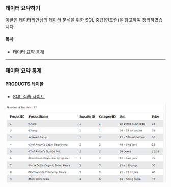 ### 데이터 요약하기

이글은 데이터리안님의 [데이터 분석을 위한 SQL 중급(인프런)][H]을 참고하여 정리하였습니다. 

[H]: https://www.inflearn.com/course/%EB%8D%B0%EC%9D%B4%ED%84%B0-%EB%B6%84%EC%84%9D-%EC%A4%91%EA%B8%89-sql/dashboard

#### 목차
- [데이터 요약 통계](#데이터-요약-통계 ) 

---

### 데이터 요약 통계 
#### PRODUCTS 테이블
- [SQL 실습 사이트][I]

[I]: https://www.w3schools.com/sql/trysql.asp?filename=trysql_select_all

![PRODUCTS](../img/PRODUCTS.PNG)